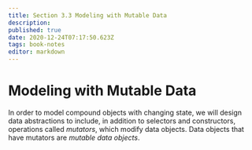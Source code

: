 ```yaml
---
title: Section 3.3 Modeling with Mutable Data
description: 
published: true
date: 2020-12-24T07:17:50.623Z
tags: book-notes
editor: markdown
---
```


# Modeling with Mutable Data

In order to model compound objects with changing state, we will design data abstractions to include, in addition to selectors and constructors, operations called *mutators*, which modify data objects. Data objects that have mutators are *mutable data objects*. 